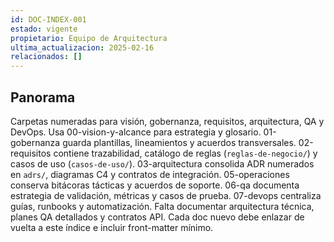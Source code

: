 ```yaml
---
id: DOC-INDEX-001
estado: vigente
propietario: Equipo de Arquitectura
ultima_actualizacion: 2025-02-16
relacionados: []
---
```

## Panorama
Carpetas numeradas para visión, gobernanza, requisitos, arquitectura, QA y DevOps.
Usa 00-vision-y-alcance para estrategia y glosario.
01-gobernanza guarda plantillas, lineamientos y acuerdos transversales.
02-requisitos contiene trazabilidad, catálogo de reglas (`reglas-de-negocio/`) y casos de uso (`casos-de-uso/`).
03-arquitectura consolida ADR numerados en `adrs/`, diagramas C4 y contratos de integración.
05-operaciones conserva bitácoras tácticas y acuerdos de soporte.
06-qa documenta estrategia de validación, métricas y casos de prueba.
07-devops centraliza guías, runbooks y automatización.
Falta documentar arquitectura técnica, planes QA detallados y contratos API.
Cada doc nuevo debe enlazar de vuelta a este índice e incluir front-matter mínimo.
